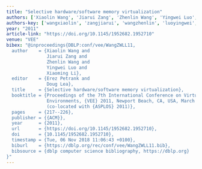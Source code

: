 ```yaml
---
title: "Selective hardware/software memory virtualization"
authors: ['Xiaolin Wang', 'Jiarui Zang', 'Zhenlin Wang', 'Yingwei Luo', 'Xiaoming Li']
authors-key: ['wangxiaolin', 'zangjiarui', 'wangzhenlin', 'luoyingwei', 'lixiaoming']
year: "2011"
article-link: "https://doi.org/10.1145/1952682.1952710"
venue: "VEE"
bibex: "@inproceedings{DBLP:conf/vee/WangZWLL11,
  author    = {Xiaolin Wang and
               Jiarui Zang and
               Zhenlin Wang and
               Yingwei Luo and
               Xiaoming Li},
  editor    = {Erez Petrank and
               Doug Lea},
  title     = {Selective hardware/software memory virtualization},
  booktitle = {Proceedings of the 7th International Conference on Virtual Execution
               Environments, {VEE} 2011, Newport Beach, CA, USA, March 9-11, 2011
               (co-located with {ASPLOS} 2011)},
  pages     = {217--226},
  publisher = {{ACM}},
  year      = {2011},
  url       = {https://doi.org/10.1145/1952682.1952710},
  doi       = {10.1145/1952682.1952710},
  timestamp = {Tue, 06 Nov 2018 11:06:43 +0100},
  biburl    = {https://dblp.org/rec/conf/vee/WangZWLL11.bib},
  bibsource = {dblp computer science bibliography, https://dblp.org}
}"
---
```

